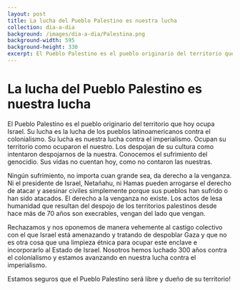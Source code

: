 ```yaml
---
layout: post
title: La lucha del Pueblo Palestino es nuestra lucha
collection: dia-a-dia
background: /images/dia-a-dia/Palestina.png
background-width: 595
background-height: 330
excerpt: El Pueblo Palestino es el pueblo originario del territorio que hoy ocupa Israel.
---
```

# La lucha del Pueblo Palestino es nuestra lucha

El Pueblo Palestino es el pueblo originario del territorio que hoy ocupa Israel. Su lucha es la lucha de los pueblos latinoamericanos contra el colonialismo. Su lucha es nuestra lucha contra el imperialismo. Ocupan su territorio como ocuparon el nuestro. Los despojan de su cultura como intentaron despojarnos de la nuestra. Conocemos el sufrimiento del genocidio. Sus vidas no cuentan hoy, como no contaron las nuestras.

Ningún sufrimiento, no importa cuan grande sea, da derecho a la venganza. Ni el presidente de Israel, Netañahu, ni Hamas pueden arrogarse el derecho de atacar y asesinar civiles simplemente porque sus pueblos han sufrido o han sido atacados. El derecho a la venganza no existe. Los actos de lesa humanidad que resultan del despojo de los territorios palestinos desde hace más de 70 años son execrables, vengan del lado que vengan.

Rechazamos y nos oponemos de manera vehemente al castigo colectivo con el que Israel está amenazando y tratando de despoblar Gaza y que no es otra cosa que una limpieza étnica para ocupar este enclave e incorporarlo al Estado de Israel. Nosotros hemos luchado 300 años contra el colonialismo y estamos avanzando en nuestra lucha contra el imperialismo.

Estamos seguros que el Pueblo Palestino será libre y dueño de su territorio!
